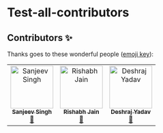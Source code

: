 # Test-all-contributors


## Contributors ✨

Thanks goes to these wonderful people ([emoji key](https://allcontributors.org/docs/en/emoji-key)):

<!-- ALL-CONTRIBUTORS-LIST:START - Do not remove or modify this section -->
<!-- prettier-ignore -->
<table>
  <tr>
    <td align="center"><a href="https://sanji515.github.io/"><img src="https://avatars1.githubusercontent.com/u/32524438?v=4" width="100px;" alt="Sanjeev Singh"/><br /><sub><b>Sanjeev Singh</b></sub></a><br /><a href="#maintenance-Sanji515" title="Maintenance">🚧</a></td>
    <td align="center"><a href="https://rishabhjain2018.github.io/"><img src="https://avatars2.githubusercontent.com/u/12206047?v=4" width="100px;" alt="Rishabh Jain"/><br /><sub><b>Rishabh Jain</b></sub></a><br /><a href="#maintenance-RishabhJain2018" title="Maintenance">🚧</a></td>
    <td align="center"><a href="http://deshraj.xyz"><img src="https://avatars3.githubusercontent.com/u/2945708?v=4" width="100px;" alt="Deshraj Yadav"/><br /><sub><b>Deshraj Yadav</b></sub></a><br /><a href="#maintenance-deshraj" title="Maintenance">🚧</a></td>
  </tr>
</table>

<!-- ALL-CONTRIBUTORS-LIST:END -->
